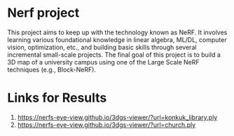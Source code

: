 # Nerf project

This project aims to keep up with the technology known as NeRF. It involves learning various foundational knowledge in linear algebra, ML/DL, computer vision, optimization, etc., and building basic skills through several incremental small-scale projects. The final goal of this project is to build a 3D map of a university campus using one of the Large Scale NeRF techniques (e.g., Block-NeRF).

# Links for Results
1. https://nerfs-eye-view.github.io/3dgs-viewer/?url=konkuk_library.ply
2. https://nerfs-eye-view.github.io/3dgs-viewer/?url=church.ply
